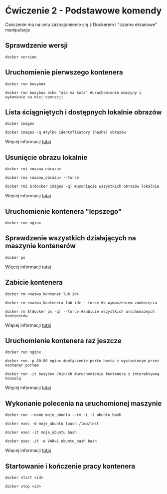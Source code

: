 # Ćwiczenie 2 - Podstawowe komendy
Ćwiczenie ma na celu zaznajomienie się z Dockerem i "czarno ekranowe" manipulacje

## Sprawdzenie wersji
```
docker version
```

## Uruchomienie pierwszego kontenera
```
docker run busybox
```
```
docker run busybox echo "ala ma kota" #uruchomienie maszyny i wykonanie na niej operacji
```

## Lista ściągniętych i dostępnych lokalnie obrazów
```
docker images
```
```
docker images -q #tylko identyfikatory (hashe) obrazów
```

Więcej informacji [tutaj](https://docs.docker.com/engine/reference/commandline/images/)


## Usunięcie obrazu lokalnie 
```
docker rmi <nazwa_obrazu>
```
```
docker rmi <nazwa_obrazu> --force
```
```
docker rmi $(docker images -q) #usunięcie wszystkich obrazów lokalnie
```

Więcej informacji [tutaj](https://docs.docker.com/engine/reference/commandline/rmi/)

## Uruchomienie kontenera "lepszego"
```
docker run nginx
```

## Sprawdzenie wszystkich działających na maszynie kontenerów
```
docker ps
```

Więcej informacji [tutaj](https://docs.docker.com/engine/reference/commandline/ps/)


## Zabicie kontenera 
```
docker rm <nazwa_kontener lub id>
```
```
docker rm <nazwa_kontenera lub id> --force #z wymuszeniem zamknięcia
```
```
docker rm $(docker ps -q) --force #zabicie wszystkich uruchomionych kontenerów
```

Więcej informacji [tutaj](https://docs.docker.com/engine/reference/commandline/rm/)

## Uruchomienie kontenera raz jeszcze
```
docker run nginx
```
```
docker run -p 80:80 nginx #połączenie portu hosta z wystawionym przez kontener portem
```
```
docker run -it busybox /bin/sh #uruchomienie kontenera z interaktywną konsolą
```

Więcej informacji [tutaj](https://docs.docker.com/engine/reference/run/)

## Wykonanie polecenia na uruchomionej maszynie

```
docker run --name moje_ubuntu --rm -i -t ubuntu bash
```
```
docker exec -d moje_ubuntu touch /tmp/test
```
```
docker exec -it moje_ubuntu bash
```
```
docker exec -it -e VAR=1 ubuntu_bash bash
```

Więcej informacji [tutaj](https://docs.docker.com/engine/reference/commandline/exec/)

## Startowanie i kończenie pracy kontenera
``` 
docker start <id>
```
```
docker stop <id>